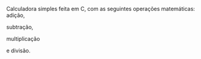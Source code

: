 Calculadora simples feita em C, com as seguintes operações matemáticas:
adição,

subtração,

multiplicação

e divisão.
